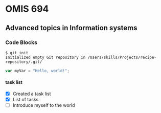 # OMIS 694
## Advanced topics in Information systems
### Code Blocks 
```
$ git init
Initialized empty Git repository in /Users/skills/Projects/recipe-repository/.git/
```
``` javascript
var myVar = "Hello, world!";
```
#### task list
- [x] Created a task list
- [x] List of tasks
- [ ] Introduce myself to the world
